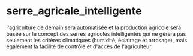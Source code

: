 # serre_agricale_intelligente
l'agriculture de demain sera automatisée et la production agricole sera basée sur le concept des serres agricoles intelligentes qui ne gérera pas seulement les critères climatiques (humidité, éclairage et arrosage), mais également la facilité de contrôle et d'accès de l'agriculteur.
